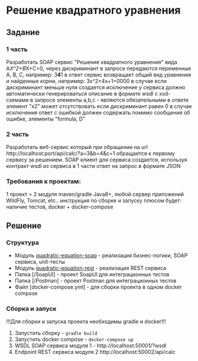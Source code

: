 # Решение квадратного уравнения
## Задание
### 1 часть
Разработать SOAP сервис "Решение квадратного уравнения" вида A*X^2+B*X+C=0, через дискриминант
в запросе передаются переменные A, B, C, например:
<request><a>3</a><b>4</b><c>1</c></request>
в ответ сервис возвращает общий вид уравнения и найденные корни, например:
<response><formula>3x^2+4x+1=0</formula><D>0</D><x1>0</x1><x2>0</x2></response>
в случае если дискриминант меньше нуля создается исключение
у сервиса должно автоматически генерироваться описание в формате wsdl с xsd-схемами
в запросе элементы a,b,c - являются обязательными
в ответе элемент "x2" может отсутствовать если дискриминант равен 0
в случае исключения ответ с ошибкой должен содержать помимо сообщения об ошибке, элементы "formula, D"

### 2 часть
Разработать веб-сервис
который при обращении на url http://localhost:port/api/calc/?a=3&b=4&c=1
обращается к первому сервису за решением.
SOAP клиент для сервиса создается, используя контракт wsdl из сервиса в 1 части
ответ на запрос в формате JSON

### Требования к проектам:
1 проект = 2 модуля
maven/gradle
Java8+, любой сервер приложений WildFly, Tomcat, etc..
инструкция по сборке и запуску
плюсом будет:
наличие тестов, docker + docker-compose

## Решение
### Структура
- Модуль [quadratic-equation-soap](/quadratic-equation-soap) - реализация бизнес-логики, SOAP сервиса, unit-тесты
- Модуль [quadratic-equation-rest](/quadratic-equation-rest) - реализация REST сервиса
- Папка [/SoapUI] - проект SoapUI для интеграционных тестов
- Папка [/Postman] - проект Postman для интеграционных тестов
- Файл [docker-compose.yml] - для сборки проекта в одном docker compose

### Сборка и запуск
!!!Для сборки и запуска проекта необходимы gradle и docker!!!
1. Запустить сборку - `gradle build`
2. Запустить docker compose - `docker-compose up`
3. WSDL SOAP сервиса модуля 1 - http://localhost:50001/?wsdl
4. Endpoint REST сервиса модуля 2 http://localhost:50002/api/calc


